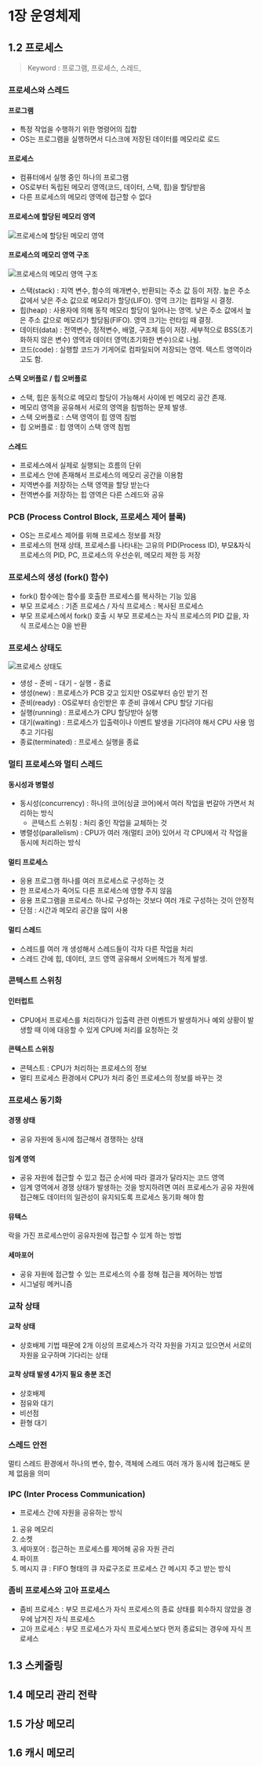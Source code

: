 # 1장 운영체제
## 1.2 프로세스
> Keyword : 프로그램, 프로세스, 스레드, 

### 프로세스와 스레드
#### 프로그램
- 특정 작업을 수행하기 위한 명령어의 집합
- OS는 프로그램을 실행하면서 디스크에 저장된 데이터를 메모리로 로드

#### 프로세스
- 컴퓨터에서 실행 중인 하나의 프로그램
- OS로부터 독립된 메모리 영역(코드, 데이터, 스택, 힙)을 할당받음
- 다른 프로세스의 메모리 영역에 접근할 수 없다

#### 프로세스에 할당된 메모리 영역
![프로세스에 할당된 메모리 영역](./src/1_5.png)

#### 프로세스의 메모리 영역 구조
![프로세스의 메모리 영역 구조](./src/1_6.png)
- 스택(stack) : 지역 변수, 함수의 매개변수, 반환되는 주소 값 등이 저장. 높은 주소 값에서 낮은 주소 값으로 메모리가 할당(LIFO). 영역 크기는 컴파일 시 결정.
- 힙(heap) : 사용자에 의해 동작 메모리 할당이 일어나는 영역. 낮은 주소 값에서 높은 주소 값으로 메모리가 할당됨(FIFO). 영역 크기는 런타임 때 결정.
- 데이터(data) : 전역변수, 정적변수, 배열, 구조체 등이 저장. 세부적으로 BSS(초기화하지 않은 변수) 영역과 데이터 영역(초기화한 변수)으로 나뉨.
- 코드(code) : 실행할 코드가 기게어로 컴파일되어 저장되는 영역. 텍스트 영역이라고도 함.

#### 스택 오버플로 / 힙 오버플로
- 스택, 힙은 동적으로 메모리 할당이 가능해서 사이에 빈 메모리 공간 존재.
- 메모리 영역을 공유해서 서로의 영역을 침범하는 문제 발생.
- 스택 오버플로 : 스택 영역이 힙 영역 침범
- 힙 오버플로 : 힙 영역이 스택 영역 침범

#### 스레드
- 프로세스에서 실제로 실행되는 흐름의 단위
- 프로세스 안에 존재해서 프로세스의 메모리 공간을 이용함
- 지역변수를 저장하는 스택 영역을 할당 받는다
- 전역변수를 저장하는 힙 영역은 다른 스레드와 공유

### PCB (Process Control Block, 프로세스 제어 블록)
- OS는 프로세스 제어를 위해 프로세스 정보를 저장
- 프로세스의 현재 상태, 프로세스를 나타내는 고유의 PID(Process ID), 부모&자식 프로세스의 PID, PC, 프로세스의 우선순위, 메모리 제한 등 저장

### 프로세스의 생성 (fork() 함수)
- fork() 함수에는 함수를 호출한 프로세스를 복사하는 기능 있음
- 부모 프로세스 : 기존 프로세스 / 자식 프로세스 : 복사된 프로세스
- 부모 프로세스에서 fork() 호출 시 부모 프로세스는 자식 프로세스의 PID 값을, 자식 프로세스는 0을 반환

### 프로세스 상태도
![프로세스 상태도](./src/1_7.png)
- 생성 - 준비 - 대기 - 실행 - 종료
- 생성(new) : 프로세스가 PCB 갖고 있지만 OS로부터 승인 받기 전
- 준비(ready) : OS로부터 승인받은 후 준비 큐에서 CPU 할당 기다림
- 실행(running) : 프로세스가 CPU 할당받아 실행
- 대기(waiting) : 프로세스가 입출력이나 이벤트 발생을 기다려야 해서 CPU 사용 멈추고 기다림
- 종료(terminated) : 프로세스 실행을 종료

### 멀티 프로세스와 멀티 스레드
#### 동시성과 병렬성
- 동시성(concurrency) : 하나의 코어(싱글 코어)에서 여러 작업을 번갈아 가면서 처리하는 방식
  - 콘텍스트 스위칭 : 처리 중인 작업을 교체하는 것
- 병렬성(parallelism) : CPU가 여러 개(멀티 코어) 있어서 각 CPU에서 각 작업을 동시에 처리하는 방식

#### 멀티 프로세스
- 응용 프로그램 하나를 여러 프로세스로 구성하는 것
- 한 프로세스가 죽어도 다른 프로세스에 영향 주지 않음
- 응용 프로그램을 프로세스 하나로 구성하는 것보다 여러 개로 구성하는 것이 안정적
- 단점 : 시간과 메모리 공간을 많이 사용

#### 멀티 스레드
- 스레드를 여러 개 생성해서 스레드들이 각자 다른 작업을 처리
- 스레드 간에 힙, 데이터, 코드 영역 공유해서 오버헤드가 적게 발생.

### 콘텍스트 스위칭
#### 인터럽트
- CPU에서 프로세스를 처리하다가 입출력 관련 이벤트가 발생하거나 예외 상황이 발생할 때 이에 대응할 수 있게 CPU에 처리를 요청하는 것

#### 콘텍스트 스위칭
- 콘텍스트 : CPU가 처리하는 프로세스의 정보
- 멀티 프로세스 환경에서 CPU가 처리 중인 프로세스의 정보를 바꾸는 것

### 프로세스 동기화
#### 경쟁 상태
- 공유 자원에 동시에 접근해서 경쟁하는 상태

#### 임계 영역
- 공유 자원에 접근할 수 있고 접근 순서에 따라 결과가 달라지는 코드 영역
- 임계 영역에서 경쟁 상태가 발생하는 것을 방지하려면 여러 프로세스가 공유 자원에 접근해도 데이터의 일관성이 유지되도록 프로세스 동기화 해야 함

#### 뮤텍스
락을 가진 프로세스만이 공유자원에 접근할 수 있게 하는 방법

#### 세마포어
- 공유 자원에 접근할 수 있는 프로세스의 수를 정해 접근을 제어하는 방법
- 시그널링 메커니즘

### 교착 상태
#### 교착 상태
- 상호배제 기법 때문에 2개 이상의 프로세스가 각각 자원을 가지고 있으면서 서로의 자원을 요구하며 기다리는 상태

#### 교착 상태 발생 4가지 필요 충분 조건
- 상호배제
- 점유와 대기
- 비선점
- 환형 대기

### 스레드 안전
멀티 스레드 환경에서 하나의 변수, 함수, 객체에 스레드 여러 개가 동시에 접근해도 문제 없음을 의미

### IPC (Inter Process Communication)
- 프로세스 간에 자원을 공유하는 방식
1. 공유 메모리
2. 소켓
3. 세마포어 : 접근하는 프로세스를 제어해 공유 자원 관리
4. 파이프
5. 메시지 큐 : FIFO 형태의 큐 자료구조로 프로세스 간 메시지 주고 받는 방식

### 좀비 프로세스와 고아 프로세스
- 좀비 프로세스 : 부모 프로세스가 자식 프로세스의 종료 상태를 회수하지 않았을 경우에 남겨진 자식 프로세스
- 고아 프로세스 : 부모 프로세스가 자식 프로세스보다 먼저 종료되는 경우에 자식 프로세스





## 1.3 스케줄링
## 1.4 메모리 관리 전략
## 1.5 가상 메모리
## 1.6 캐시 메모리
